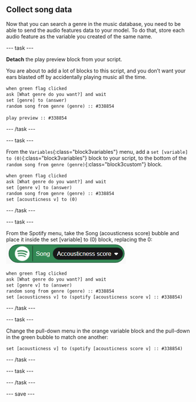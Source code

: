 ## Collect song data

Now that you can search a genre in the music database, you need to be able to send the audio features data to your model. To do that, store each audio feature as the variable you created of the same name.

--- task ---

**Detach** the play preview block from your script. 

You are about to add a lot of blocks to this script, and you don’t want your ears blasted off by accidentally playing music all the time.

```blocks3
when green flag clicked
ask [What genre do you want?] and wait
set [genre] to (answer)
random song from genre (genre) :: #338854

play preview :: #338854
```
--- /task ---

--- task ---

From the `Variables`{:class="block3variables"} menu, add a `set [variable] to (0)`{:class="block3variables"} block to your script, to the bottom of the `random song from genre (genre)`{:class="block3custom"} block.

```blocks3
when green flag clicked
ask [What genre do you want?] and wait
set [genre v] to (answer)
random song from genre (genre) :: #338854
set [acousticness v] to (0)
```

--- /task ---

--- task ---

From the Spotify menu, take the Song (acousticness score) bubble and place it inside the set [variable] to (0) block, replacing the 0:
![Image showing a rounded spotify audio features bubble that has a pull-down menu which reads acousticness](images/acousticness_score.png)

```blocks3
when green flag clicked
ask [What genre do you want?] and wait
set [genre v] to (answer)
random song from genre (genre) :: #338854
set [acousticness v] to (spotify [acousticness score v] :: #338854)
```

--- /task ---

--- task ---

Change the pull-down menu in the orange variable block and the pull-down in the green bubble to match one another:

```blocks3
set [acousticness v] to (spotify [acousticness score v] :: #338854)
```

--- /task ---

--- task ---



--- /task ---




--- save ---